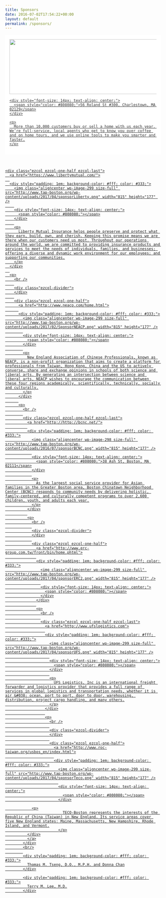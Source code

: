 ```yaml
---
title: Sponsors
date: 2016-07-02T17:54:22+00:00
layout: default
permalink: /sponsors/
---
```

<div class="ezcol ezcol-one-half">
  <a href="https://www.redfin.com/city/1826/MA/Boston">
  
  <div style="padding: 1em; background-color: #fff; color: #333;">
    <img class="aligncenter wp-image-299 size-full" src="http://www.tap-boston.org/wp-content/uploads/2016/07/sponsorRedfin.png" width="815" height="177" />
    
    <div style="font-size: 14px; text-align: center;">
      <span style="color: #808080;">56 Roland St #300, Charlestown, MA 02129</span>
    </div>
    
    <p>
      More than 10,000 customers buy or sell a home with us each year. We’re full-service, local agents who get to know you over coffee and on home tours, and we use online tools to make you smarter and faster.
    </p>
  </div>
	
  <p>
    <br/>
    
    <div class="ezcol ezcol-one-half ezcol-last">
      <a href="https://www.libertymutual.com/">
      
      <div style="padding: 1em; background-color: #fff; color: #333;">
        <img class="aligncenter wp-image-299 size-full" src="http://www.tap-boston.org/wp-content/uploads/2017/04/sponsorLiberty.png" width="815" height="177" />
        
        <div style="font-size: 14px; text-align: center;">
          <span style="color: #808080;"></span>
        </div>
        
        <p>
          Liberty Mutual Insurance helps people preserve and protect what they earn, build, own, and cherish. Keeping this promise means we are there when our customers need us most. Throughout our operations around the world, we are committed to providing insurance products and services to meet the needs of individuals, families, and businesses; offering a diverse and dynamic work environment for our employees; and supporting our communities.
        </p>
      </div>
      
      <p>
        <br />
        
        <div class="ezcol-divider">
        </div>
        
        <div class="ezcol ezcol-one-half">
          <a href="http://www.neacp.com/home.html">
          
          <div style="padding: 1em; background-color: #fff; color: #333;">
            <img class="aligncenter wp-image-299 size-full" src="http://www.tap-boston.org/wp-content/uploads/2017/02/SponsorNEACP.png" width="815" height="177" />
            
            <div style="font-size: 14px; text-align: center;">
              <span style="color: #808080;"></span>
            </div>
            
            <p>
              New England Association of Chinese Professionals, known as NEACP, is a non-profit organization that aims to create a platform for professionals from Taiwan, Hong Kong, China and the US to actively converse, share and exchange opinions in schools of both science and liberal arts. By generating an intersection between science and liberal arts, NEACP wishes to encourage the communication between these four regions academically, scientifically, technically, socially and culturally.
            </p>
          </div>
          
          <p>
            <br />
            
            <div class="ezcol ezcol-one-half ezcol-last">
              <a href="http://http://bcnc.net/">
              
              <div style="padding: 1em; background-color: #fff; color: #333;">
                <img class="aligncenter wp-image-298 size-full" src="http://www.tap-boston.org/wp-content/uploads/2016/07/sponsorBCNC.png" width="815" height="177" />
                
                <div style="font-size: 14px; text-align: center;">
                  <span style="color: #808080;">38 Ash St, Boston, MA 02111</span>
                </div>
                
                <p>
                  As the largest social service provider for Asian families in the Greater Boston area, Boston Chinatown Neighborhood Center (BCNC) responds to community needs by delivering holistic, family-centered, and culturally competent programs to over 2,600 children, youth, and adults each year.
                </p>
              </div>
              
              <p>
                <br />
                
                <div class="ezcol-divider">
                </div>
                
                <div class="ezcol ezcol-one-half">
                  <a href="http://www.erc-group.com.tw/front/bin/home.phtml">
                  
                  <div style="padding: 1em; background-color: #fff; color: #333;">
                    <img class="aligncenter wp-image-299 size-full" src="http://www.tap-boston.org/wp-content/uploads/2017/04/sponsorERC2.png" width="815" height="177" />
                    
                    <div style="font-size: 14px; text-align: center;">
                      <span style="color: #808080;"></span>
                    </div>
                  </div>
                  
                  <p>
                    <br />
                    
                    <div class="ezcol ezcol-one-half ezcol-last">
                      <a href="http://www.ufslogistics.com">
                      
                      <div style="padding: 1em; background-color: #fff; color: #333;">
                        <img class="aligncenter wp-image-299 size-full" src="http://www.tap-boston.org/wp-content/uploads/2017/04/sponsorUFS.png" width="815" height="177" />
                        
                        <div style="font-size: 14px; text-align: center;">
                          <span style="color: #808080;"></span>
                        </div>
                        
                        <p>
                          UFS Logistics, Inc is an international freight forwarder and logistics provider that provides a full range of services in global logistics and transportation needs, whether it is air &#038; ocean, port to port, door to door, warehousing, distribution, project cargo handling, and many others.
                        </p>
                      </div>
                      
                      <p>
                        <br />
                        
                        <div class="ezcol-divider">
                        </div>
                        
                        <div class="ezcol ezcol-one-half">
                          <a href="http://www.roc-taiwan.org/usbos_en/index.html">
                          
                          <div style="padding: 1em; background-color: #fff; color: #333;">
                            <img class="aligncenter wp-image-299 size-full" src="http://www.tap-boston.org/wp-content/uploads/2017/04/sponsorTeco.png" width="815" height="177" />
                            
                            <div style="font-size: 14px; text-align: center;">
                              <span style="color: #808080;"></span>
                            </div>

			    <p>
                              TECO-Boston represents the interests of the Republic of China (Taiwan) in New England. Its service areas cover five New England states: Maine, Massachusetts, New Hampshire, Rhode Island, and Vermont.
                            </p>
			  </div>
			  </a>
			</div>
			<br/>
			
			<div style="padding: 1em; background-color: #fff; color: #333;">
  			  Thomas M. Tseng, D.O., M.P.H. and Donna Chan
			</div>

			<div style="padding: 1em; background-color: #fff; color: #333;">
			  Terry M. Lee, M.D.
			</div>